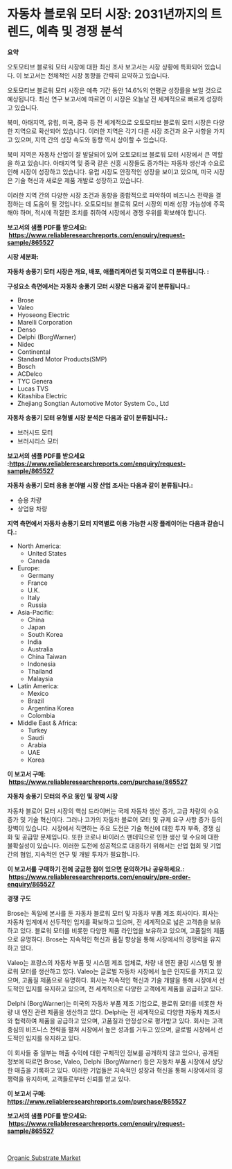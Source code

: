 <p><h1>자동차 블로워 모터 시장: 2031년까지의 트렌드, 예측 및 경쟁 분석</h1></p><p><strong>요약</strong></p>
<p><p>오토모티브 블로워 모터 시장에 대한 최신 조사 보고서는 시장 상황에 특화되어 있습니다. 이 보고서는 전체적인 시장 동향을 간략히 요약하고 있습니다.</p><p>오토모티브 블로워 모터 시장은 예측 기간 동안 14.6%의 연평균 성장률을 보일 것으로 예상됩니다. 최신 연구 보고서에 따르면 이 시장은 오늘날 전 세계적으로 빠르게 성장하고 있습니다.</p><p>북미, 아태지역, 유럽, 미국, 중국 등 전 세계적으로 오토모티브 블로워 모터 시장은 다양한 지역으로 확산되어 있습니다. 이러한 지역은 각기 다른 시장 조건과 요구 사항을 가지고 있으며, 지역 간의 성장 속도와 동향 역시 상이할 수 있습니다.</p><p>북미 지역은 자동차 산업이 잘 발달되어 있어 오토모티브 블로워 모터 시장에서 큰 역할을 하고 있습니다. 아태지역 및 중국 같은 신흥 시장들도 증가하는 자동차 생산과 수요로 인해 시장이 성장하고 있습니다. 유럽 시장도 안정적인 성장을 보이고 있으며, 미국 시장은 기술 혁신과 새로운 제품 개발로 성장하고 있습니다.</p><p>이러한 지역 간의 다양한 시장 조건과 동향을 종합적으로 파악하여 비즈니스 전략을 결정하는 데 도움이 될 것입니다. 오토모티브 블로워 모터 시장의 미래 성장 가능성에 주목해야 하며, 적시에 적절한 조치를 취하여 시장에서 경쟁 우위를 확보해야 합니다.</p></p>
<p><strong>보고서의 샘플 PDF를 받으세요: &nbsp;<a href="https://www.reliableresearchreports.com/enquiry/request-sample/865527">https://www.reliableresearchreports.com/enquiry/request-sample/865527</a></strong></p>
<p><strong>시장 세분화:</strong></p>
<p><strong> 자동차 송풍기 모터 시장은 개요, 배포, 애플리케이션 및 지역으로 더 분류됩니다. :</strong></p>
<p><strong>구성요소 측면에서는 자동차 송풍기 모터 시장은 다음과 같이 분류됩니다.:</strong></p>
<p><ul><li>Brose</li><li>Valeo</li><li>Hyoseong Electric</li><li>Marelli Corporation</li><li>Denso</li><li>Delphi (BorgWarner)</li><li>Nidec</li><li>Continental</li><li>Standard Motor Products(SMP)</li><li>Bosch</li><li>ACDelco</li><li>TYC Genera</li><li>Lucas TVS</li><li>Kitashiba Electric</li><li>Zhejiang Songtian Automotive Motor System Co., Ltd</li></ul></p>
<p><strong> 자동차 송풍기 모터 유형별 시장 분석은 다음과 같이 분류됩니다.:</strong></p>
<p><ul><li>브러시드 모터</li><li>브러시리스 모터</li></ul></p>
<p><strong>보고서의 샘플 PDF를 받으세요 :<a href="https://www.reliableresearchreports.com/enquiry/request-sample/865527">https://www.reliableresearchreports.com/enquiry/request-sample/865527</a></strong></p>
<p><strong> 자동차 송풍기 모터 응용 분야별 시장 산업 조사는 다음과 같이 분류됩니다.:</strong></p>
<p><ul><li>승용 차량</li><li>상업용 차량</li></ul></p>
<p><strong>지역 측면에서 자동차 송풍기 모터 지역별로 이용 가능한 시장 플레이어는 다음과 같습니다.:</strong></p>
<p><ul>
    <li>
        North America:
        <ul>
            <li>United States</li>
            <li>Canada</li>
        </ul>
    </li>
    <li>
        Europe:
        <ul>
            <li>Germany</li>
            <li>France</li>
            <li>U.K.</li>
            <li>Italy</li>
            <li>Russia</li>
        </ul>
    </li>
    <li>
        Asia-Pacific:
        <ul>
            <li>China</li>
            <li>Japan</li>
            <li>South Korea</li>
            <li>India</li>
            <li>Australia</li>
            <li>China Taiwan</li>
            <li>Indonesia</li>
            <li>Thailand</li>
            <li>Malaysia</li>
        </ul>
    </li>
    <li>
        Latin America:
        <ul>
            <li>Mexico</li>
            <li>Brazil</li>
            <li>Argentina Korea</li>
            <li>Colombia</li>
        </ul>
    </li>
    <li>
        Middle East & Africa:
        <ul>
            <li>Turkey</li>
            <li>Saudi</li>
            <li>Arabia</li>
            <li>UAE</li>
            <li>Korea</li>
        </ul>
    </li>
    </ul></p>
<p><strong>이 보고서 구매: &nbsp;<a href="https://www.reliableresearchreports.com/purchase/865527">https://www.reliableresearchreports.com/purchase/865527</a></strong></p>
<p><strong>자동차 송풍기 모터의 주요 동인 및 장벽 시장</strong></p>
<p><p>자동차 블로어 모터 시장의 핵심 드라이버는 국제 자동차 생산 증가, 고급 차량의 수요 증가 및 기술 혁신이다. 그러나 고가의 자동차 블로어 모터 및 규제 요구 사항 증가 등의 장벽이 있습니다. 시장에서 직면하는 주요 도전은 기술 혁신에 대한 투자 부족, 경쟁 심화 및 공급망 문제입니다. 또한 코로나 바이러스 팬데믹으로 인한 생산 및 수요에 대한 불확실성이 있습니다. 이러한 도전에 성공적으로 대응하기 위해서는 산업 협회 및 기업간의 협업, 지속적인 연구 및 개발 투자가 필요합니다.</p></p>
<p><strong>이 보고서를 구매하기 전에 궁금한 점이 있으면 문의하거나 공유하세요.: &nbsp;<a href="https://www.reliableresearchreports.com/enquiry/pre-order-enquiry/865527">https://www.reliableresearchreports.com/enquiry/pre-order-enquiry/865527</a></strong></p>
<p><strong>경쟁 구도</strong></p>
<p><p>Brose는 독일에 본사를 둔 자동차 블로워 모터 및 자동차 부품 제조 회사이다. 회사는 자동차 업계에서 선두적인 입지를 확보하고 있으며, 전 세계적으로 넓은 고객층을 보유하고 있다. 블로워 모터를 비롯한 다양한 제품 라인업을 보유하고 있으며, 고품질의 제품으로 유명하다. Brose는 지속적인 혁신과 품질 향상을 통해 시장에서의 경쟁력을 유지하고 있다.</p><p>Valeo는 프랑스의 자동차 부품 및 시스템 제조 업체로, 차량 내 엔진 쿨링 시스템 및 블로워 모터를 생산하고 있다. Valeo는 글로벌 자동차 시장에서 높은 인지도를 가지고 있으며, 고품질 제품으로 유명하다. 회사는 지속적인 혁신과 기술 개발을 통해 시장에서 선도적인 입지를 유지하고 있으며, 전 세계적으로 다양한 고객에게 제품을 공급하고 있다.</p><p>Delphi (BorgWarner)는 미국의 자동차 부품 제조 기업으로, 블로워 모터를 비롯한 차량 내 엔진 관련 제품을 생산하고 있다. Delphi는 전 세계적으로 다양한 자동차 제조사와 협력하여 제품을 공급하고 있으며, 고품질과 안정성으로 평가받고 있다. 회사는 고객 중심의 비즈니스 전략을 펼쳐 시장에서 높은 성과를 거두고 있으며, 글로벌 시장에서 선도적인 입지를 유지하고 있다.</p><p>이 회사들 중 일부는 매출 수익에 대한 구체적인 정보를 공개하지 않고 있으나, 공개된 정보에 따르면 Brose, Valeo, Delphi (BorgWarner) 등은 자동차 부품 시장에서 상당한 매출을 기록하고 있다. 이러한 기업들은 지속적인 성장과 혁신을 통해 시장에서의 경쟁력을 유지하며, 고객들로부터 신뢰를 얻고 있다.</p></p>
<p><strong>이 보고서 구매: &nbsp; <a href="https://www.reliableresearchreports.com/purchase/865527">https://www.reliableresearchreports.com/purchase/865527</a></strong></p>
<p><strong>보고서의 샘플 PDF를 받으세요: &nbsp;<a href="https://www.reliableresearchreports.com/enquiry/request-sample/865527">https://www.reliableresearchreports.com/enquiry/request-sample/865527</a></strong><strong></strong></p>
<p>&nbsp;</p>
<p><p><a href="https://artistic-helicopter-ca9.notion.site/Organic-Substrate-Market-Size-Reflecting-a-Forecast-Till-2031-Market-By-Type-By-Application-and-By-f251d75f5e724c4989010f145a30bdc6">Organic Substrate Market</a></p></p>